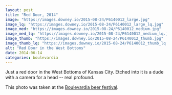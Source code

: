 ```yaml
---
layout: post
title: "Red Door, 2014"
image: "https://images.downey.io/2015-08-24/P6140012_large.jpg"
image_lq: "https://images.downey.io/2015-08-24/P6140012_large_lq.jpg"
image_med: "https://images.downey.io/2015-08-24/P6140012_medium.jpg"
image_med_lq: "https://images.downey.io/2015-08-24/P6140012_medium_lq.jpg"
image_thumb: "https://images.downey.io/2015-08-24/P6140012_thumb.jpg"
image_thumb_lq: "https://images.downey.io/2015-08-24/P6140012_thumb_lq.jpg"
alt: "Red Door in the West Bottoms"
date: 2014-06-14
categories: boulevardia
---
```


Just a red door in the West Bottoms of Kansas City.  Etched into it is a dude with a camera for a head -- real profound.

This photo was taken at the [Boulevardia beer festival](http://boulevardia.com/).
